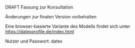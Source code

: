DRAFT Fassung zur Konsultation

Änderungen zur finalen Version vorbehalten

Eine browser-basierte Variante des Modells findet sich unter
https://datexprofile.de/index.html

Nutzer und Passwort: datex
